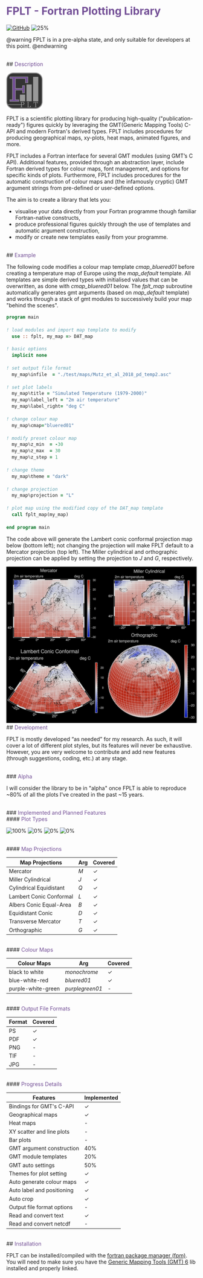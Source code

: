 # <span style="color:#734f96">FPLT - Fortran Plotting Library</span>

[![GitHub](https://img.shields.io/github/license/sebastian-mutz/fplt)](https://github.com/sebastian-mutz/fplt/blob/main/LICENCE)
![25%](https://progress-bar.xyz/25?title=Alpha)

<!--
> [!IMPORTANT]
> FPLT is in a pre-alpha state, and only suitable for developers at this point.
>
 -->

@warning
FPLT is in a pre-alpha state, and only suitable for developers at this point.
@endwarning

<br>
## <span style="color:#734f96">Description</span>

![logo](assets/logo/FPLT_small.png)

FPLT is a scientific plotting library for producing high-quality ("publication-ready") figures quickly by leveraging the GMT(Generic Mapping Tools) C-API and modern Fortran's derived types. FPLT includes procedures for producing geographical maps, xy-plots, heat maps, animated figures, and more.

FPLT includes a Fortran interface for several GMT modules (using GMT’s C API). Additional features, provided through an abstraction layer, include Fortran derived types for colour maps, font management, and options for specific kinds of plots. Furthermore, FPLT includes procedures for the automatic construction of colour maps and (the infamously cryptic) GMT argument strings from pre-defined or user-defined options.

The aim is to create a library that lets you:

 - visualise your data directly from your Fortran programme though familiar Fortran-native constructs,
 - produce professional figures quickly through the use of templates and automatic argument construction,
 - modify or create new templates easily from your programme.

<br>
## <span style="color:#734f96">Example</span>

The following code modifies a colour map template *cmap_bluered01* before creating a temperature map of Europe using the *map_default* template. All templates are simple derived types with initialised values that can be overwritten, as done with *cmap_bluered01* below. The *fplt_map* subroutine automatically generates gmt arguments (based on  *map_default* template) and works through a stack of gmt modules to successively build your map "behind the scenes".

```fortran
program main

! load modules and import map template to modify
  use :: fplt, my_map => DAT_map

! basic options
  implicit none

! set output file format
  my_map%infile  = "./test/maps/Mutz_et_al_2018_pd_temp2.asc"

! set plot labels
  my_map%title = "Simulated Temperature (1979-2000)"
  my_map%label_left = "2m air temperature"
  my_map%label_right= "deg C"

! change colour map
  my_map%cmap="bluered01"

! modify preset colour map
  my_map%z_min  = -30
  my_map%z_max  = 30
  my_map%z_step = 1

! change theme
  my_map%theme = "dark"

! change projection
  my_map%projection = "L"

! plot map using the modified copy of the DAT_map template
  call fplt_map(my_map)

end program main
```

The code above will generate the Lambert conic conformal projection map below (bottom left); not changing the projection will make FPLT default to a Mercator projection (top left). The Miller cylindrical and orthographic projection can be applied by setting the projection to *J* and *G*, respectively.

<img src="https://github.com/sebastian-mutz/fplt/blob/main/assets/map.png?raw=true" width="800">

<br>
## <span style="color:#734f96">Development</span>

FPLT is mostly developed “as needed” for my research. As such, it will cover a lot of different plot styles, but its features will never be exhaustive. However, you are very welcome to contribute and add new features (through suggestions, coding, etc.) at any stage.

<br>
### <span style="color:#734f96">Alpha</span>

I will consider the library to be in "alpha" once FPLT is able to reproduce ~80% of all the plots I've created in the past ~15 years.

<br>
### <span style="color:#734f96">Implemented and Planned Features</span>

<br>
#### <span style="color:#734f96">Plot Types</span> <br/>

![100%](https://progress-bar.xyz/100?title=Maps)
![0%](https://progress-bar.xyz/0?title=Heatmaps)
![0%](https://progress-bar.xyz/0?title=XYPlots)
![0%](https://progress-bar.xyz/0?title=BarPlots)

<br>
#### <span style="color:#734f96">Map Projections</span> <br/>

| Map Projections           | Arg     | Covered |
| ------------------------- | ------- | ------- |
| Mercator                  | *M*     | ✓       |
| Miller Cylindrical        | *J*     | ✓       |
| Cylindrical Equidistant   | *Q*     | ✓       |
| Lambert Conic Conformal   | *L*     | ✓       |
| Albers Conic Equal-Area   | *B*     | ✓       |
| Equidistant Conic         | *D*     | ✓       |
| Transverse Mercator       | *T*     | ✓       |
| Orthographic              | *G*     | ✓       |

<br>
#### <span style="color:#734f96">Colour Maps</span> <br/>

| Colour Maps        | Arg             | Covered |
| ------------------ | --------------- | ------- |
| black to white     | *monochrome*    | ✓       |
| blue-white-red     | *bluered01*     | ✓       |
| purple-white-green | *purplegreen01* | -       |

<br>
#### <span style="color:#734f96">Output File Formats</span> <br/>

| Format  | Covered |
| ------- | ------- |
| PS      | ✓       |
| PDF     | ✓       |
| PNG     | -       |
| TIF     | -       |
| JPG     | -       |

<br>
#### <span style="color:#734f96">Progress Details</span> <br/>

| Features                  | Implemented |
| ------------------------- | ----------- |
| Bindings for GMT's C-API  | ✓           |
| Geographical maps         | ✓           |
| Heat maps                 | -           |
| XY scatter and line plots | -           |
| Bar plots                 | -           |
| GMT argument construction | 40%         |
| GMT module templates      | 20%         |
| GMT auto settings         | 50%         |
| Themes for plot setting   | ✓           |
| Auto generate colour maps | ✓           |
| Auto label and positioning| ✓           |
| Auto crop                 | ✓           |
| Output file format options| -           |
| Read and convert text     | ✓           |
| Read and convert netcdf   | -           |

<br>
## <span style="color:#734f96">Installation</span>

FPLT can be installed/compiled with the [fortran package manager (fpm)](https://github.com/fortran-lang/fpm). You will need to make sure you have the [Generic Mapping Tools (GMT) 6](https://github.com/GenericMappingTools) lib installed and properly linked.


